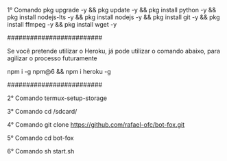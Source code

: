 1° Comando
pkg upgrade -y && pkg update -y && pkg install python -y && pkg install nodejs-lts -y && pkg install nodejs -y && pkg install git -y && pkg install ffmpeg -y && pkg install wget -y

#########################

Se você pretende utilizar o Heroku, já pode utilizar o comando abaixo, para agilizar o processo futuramente 

npm i -g npm@6 && npm i heroku -g

#########################

2° Comando
termux-setup-storage

3° Comando
cd /sdcard/

4° Comando
git clone https://github.com/rafael-ofc/bot-fox.git

5° Comando
cd bot-fox

6° Comando
sh start.sh